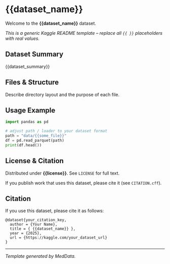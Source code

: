 # {{dataset_name}}

Welcome to the **{{dataset_name}}** dataset.

_This is a generic Kaggle README template – replace all `{{ }}` placeholders with real values._

## Dataset Summary

{{dataset_summary}}

## Files & Structure

Describe directory layout and the purpose of each file.

## Usage Example

```python
import pandas as pd

# adjust path / loader to your dataset format
path = "data/{{some_file}}"
df = pd.read_parquet(path)
print(df.head())
```

## License & Citation

Distributed under **{{license}}**. See `LICENSE` for full text.

If you publish work that uses this dataset, please cite it (see `CITATION.cff`).

## Citation
If you use this dataset, please cite it as follows:

```
@dataset{your_citation_key,
  author = {Your Name},
  title = { {{dataset_name}} },
  year = {2025},
  url = {https://kaggle.com/your_dataset_url}
}
```

---
*Template generated by MedData.*
